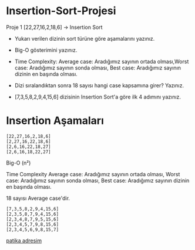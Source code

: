 # Insertion-Sort-Projesi

Proje 1
[22,27,16,2,18,6] -> Insertion Sort

- Yukarı verilen dizinin sort türüne göre aşamalarını yazınız.

- Big-O gösterimini yazınız.

- Time Complexity: Average case: Aradığımız sayının ortada olması,Worst case: Aradığımız sayının sonda olması, Best case: Aradığımız sayının dizinin en başında olması.

- Dizi sıralandıktan sonra 18 sayısı hangi case kapsamına girer? Yazınız.

- [7,3,5,8,2,9,4,15,6] dizisinin Insertion Sort'a göre ilk 4 adımını yazınız.

# Insertion Aşamaları

```
[22,27,16,2,18,6] 
[2,27,16,22,18,6]
[2,6,16,22,18,27]
[2,6,16,18,22,27]
 ```

Big-O (n²)


Time Complexity Average case: Aradığımız sayının ortada olması, Worst case: Aradığımız sayının sonda olması, Best case: Aradığımız sayının dizinin en başında olması.

18 sayısı Average case'dir.
```
[7,3,5,8,2,9,4,15,6]
[2,3,5,8,7,9,4,15,6] 
[2,3,4,8,7,9,5,15,6] 
[2,3,4,5,7,9,8,15,6]
[2,3,4,5,6,9,8,15,7]
```
[patika adresim](https://app.patika.dev/elifozaydin)
